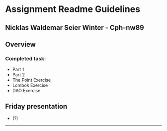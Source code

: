 # Assignment Readme Guidelines
## Nicklas Waldemar Seier Winter - Cph-nw89

## Overview


### Completed task:

- Part 1
- Part 2
- The Point Exercise
- Lombok Exercise
- DAO Exercise

## Friday presentation
- (?)

----